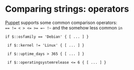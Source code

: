 
           
       
<h1>Comparing strings: operators</h1>
       
                            
<p><abbr title="Puppet automation tool">Puppet</abbr> supports some common comparison operators: <code><span class="java_operator">==</span><span class="java_plain">&nbsp;</span><span class="java_operator">!=</span><span class="java_plain">&nbsp;</span><span class="java_operator">&lt;</span><span class="java_plain">&nbsp;</span><span class="java_operator">&gt;</span><span class="java_plain">&nbsp;</span><span class="java_operator">&lt;=</span><span class="java_plain">&nbsp;</span><span class="java_operator">&gt;=</span><span class="java_plain">&nbsp;</span><span class="java_operator">=~</span><span class="java_plain">&nbsp;</span><span class="java_operator">!~</span><span class="java_plain"></span></code> and the somehow less common <code><span class="java_plain">in</span></code></p> 
<pre class=" code"><code><span class="java_keyword">if</span><span class="java_plain">&nbsp;$</span><span class="java_operator">::</span><span class="java_plain">osfamily&nbsp;</span><span class="java_operator">==</span><span class="java_plain">&nbsp;</span><span class="java_literal">'Debian'</span><span class="java_plain">&nbsp;</span><span class="java_separator">{</span><span class="java_plain">&nbsp;</span><span class="java_separator">[</span><span class="java_plain">&nbsp;</span><span class="java_separator">...</span><span class="java_plain">&nbsp;</span><span class="java_separator">]</span><span class="java_plain">&nbsp;</span><span class="java_separator">}</span><span class="java_plain"></span>
<span class="java_plain"></span>
<span class="java_plain">&nbsp;</span><span class="java_keyword">if</span><span class="java_plain">&nbsp;$</span><span class="java_operator">::</span><span class="java_plain">kernel&nbsp;</span><span class="java_operator">!=</span><span class="java_plain">&nbsp;</span><span class="java_literal">'Linux'</span><span class="java_plain">&nbsp;</span><span class="java_separator">{</span><span class="java_plain">&nbsp;</span><span class="java_separator">[</span><span class="java_plain">&nbsp;</span><span class="java_separator">...</span><span class="java_plain">&nbsp;</span><span class="java_separator">]</span><span class="java_plain">&nbsp;</span><span class="java_separator">}</span><span class="java_plain"></span>
<span class="java_plain"></span>
<span class="java_plain">&nbsp;</span><span class="java_keyword">if</span><span class="java_plain">&nbsp;$</span><span class="java_operator">::</span><span class="java_plain">uptime_days&nbsp;</span><span class="java_operator">&gt;</span><span class="java_plain">&nbsp;</span><span class="java_literal">365</span><span class="java_plain">&nbsp;</span><span class="java_separator">{</span><span class="java_plain">&nbsp;</span><span class="java_separator">[</span><span class="java_plain">&nbsp;</span><span class="java_separator">...</span><span class="java_plain">&nbsp;</span><span class="java_separator">]</span><span class="java_plain">&nbsp;</span><span class="java_separator">}</span><span class="java_plain"></span>
<span class="java_plain"></span>
<span class="java_plain">&nbsp;</span><span class="java_keyword">if</span><span class="java_plain">&nbsp;$</span><span class="java_operator">::</span><span class="java_plain">operatingsystemrelease&nbsp;</span><span class="java_operator">&lt;=</span><span class="java_plain">&nbsp;</span><span class="java_literal">6</span><span class="java_plain">&nbsp;</span><span class="java_separator">{</span><span class="java_plain">&nbsp;</span><span class="java_separator">[</span><span class="java_plain">&nbsp;</span><span class="java_separator">...</span><span class="java_plain">&nbsp;</span><span class="java_separator">]</span><span class="java_plain">&nbsp;</span><span class="java_separator">}</span><span class="java_plain"></span></code></pre>
  
     
     
           

